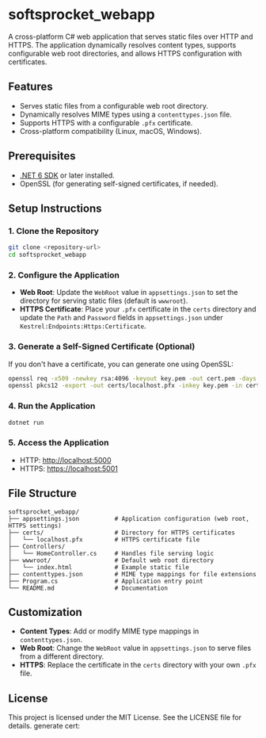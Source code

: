 
# softsprocket_webapp

A cross-platform C# web application that serves static files over HTTP and HTTPS. The application dynamically resolves content types, supports configurable web root directories, and allows HTTPS configuration with certificates.

## Features
- Serves static files from a configurable web root directory.
- Dynamically resolves MIME types using a `contenttypes.json` file.
- Supports HTTPS with a configurable `.pfx` certificate.
- Cross-platform compatibility (Linux, macOS, Windows).

## Prerequisites
- [.NET 6 SDK](https://dotnet.microsoft.com/download/dotnet/6.0) or later installed.
- OpenSSL (for generating self-signed certificates, if needed).

## Setup Instructions

### 1. Clone the Repository
```bash
git clone <repository-url>
cd softsprocket_webapp
```

### 2. Configure the Application
- **Web Root**: Update the `WebRoot` value in `appsettings.json` to set the directory for serving static files (default is `wwwroot`).
- **HTTPS Certificate**: Place your `.pfx` certificate in the `certs` directory and update the `Path` and `Password` fields in `appsettings.json` under `Kestrel:Endpoints:Https:Certificate`.

### 3. Generate a Self-Signed Certificate (Optional)
If you don't have a certificate, you can generate one using OpenSSL:
```bash
openssl req -x509 -newkey rsa:4096 -keyout key.pem -out cert.pem -days 365 -nodes
openssl pkcs12 -export -out certs/localhost.pfx -inkey key.pem -in cert.pem -password pass:yourpassword
```

### 4. Run the Application
```bash
dotnet run
```

### 5. Access the Application
- HTTP: [http://localhost:5000](http://localhost:5000)
- HTTPS: [https://localhost:5001](https://localhost:5001)

## File Structure
```
softsprocket_webapp/
├── appsettings.json          # Application configuration (web root, HTTPS settings)
├── certs/                    # Directory for HTTPS certificates
│   └── localhost.pfx         # HTTPS certificate file
├── Controllers/
│   └── HomeController.cs     # Handles file serving logic
├── wwwroot/                  # Default web root directory
│   └── index.html            # Example static file
├── contenttypes.json         # MIME type mappings for file extensions
├── Program.cs                # Application entry point
└── README.md                 # Documentation
```

## Customization
- **Content Types**: Add or modify MIME type mappings in `contenttypes.json`.
- **Web Root**: Change the `WebRoot` value in `appsettings.json` to serve files from a different directory.
- **HTTPS**: Replace the certificate in the `certs` directory with your own `.pfx` file.

## License
This project is licensed under the MIT License. See the LICENSE file for details.
generate cert:

